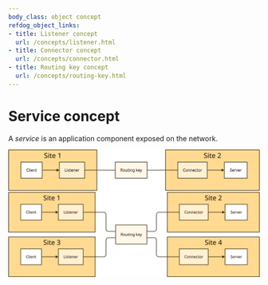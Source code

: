 ```yaml
---
body_class: object concept
refdog_object_links:
- title: Listener concept
  url: /concepts/listener.html
- title: Connector concept
  url: /concepts/connector.html
- title: Routing key concept
  url: /concepts/routing-key.html
---
```


# Service concept

<section>

A _service_ is an application component exposed on the network.

<img src="images/service-1.svg"/>
<img src="images/service-2.svg"/>

</section>
